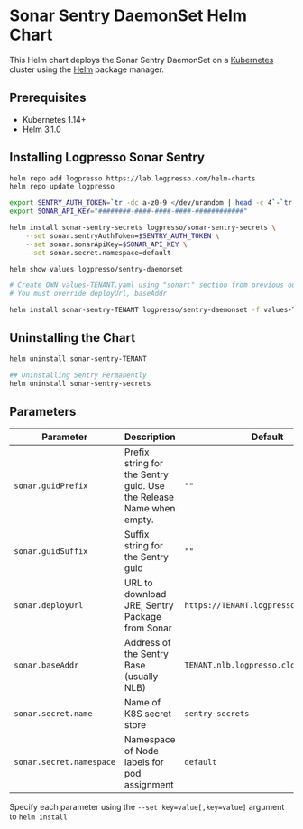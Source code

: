 # Sonar Sentry DaemonSet Helm Chart

This Helm chart deploys the Sonar Sentry DaemonSet on a [Kubernetes](http://kubernetes.io) cluster using the [Helm](https://helm.sh) package manager.

## Prerequisites

- Kubernetes 1.14+
- Helm 3.1.0

## Installing Logpresso Sonar Sentry

```bash
helm repo add logpresso https://lab.logpresso.com/helm-charts
helm repo update logpresso

export SENTRY_AUTH_TOKEN=`tr -dc a-z0-9 </dev/urandom | head -c 4`-`tr -dc a-z0-9 </dev/urandom | head -c 4`
export SONAR_API_KEY="########-####-####-####-############"

helm install sonar-sentry-secrets logpresso/sonar-sentry-secrets \
    --set sonar.sentryAuthToken=$SENTRY_AUTH_TOKEN \
    --set sonar.sonarApiKey=$SONAR_API_KEY \
    --set sonar.secret.namespace=default

helm show values logpresso/sentry-daemonset

# Create OWN values-TENANT.yaml using "sonar:" section from previous output
# You must override deployUrl, baseAddr

helm install sonar-sentry-TENANT logpresso/sentry-daemonset -f values-TENANT.yaml
```


## Uninstalling the Chart

```bash
helm uninstall sonar-sentry-TENANT

## Uninstalling Sentry Permanently
helm uninstall sonar-sentry-secrets
```

## Parameters

| Parameter | Description | Default |
| --------- | ----------- | ------- |
| `sonar.guidPrefix` | Prefix string for the Sentry guid. Use the Release Name when empty. | `""` |
| `sonar.guidSuffix` | Suffix string for the Sentry guid | `""` |
| `sonar.deployUrl` | URL to download JRE, Sentry Package from Sonar | `https://TENANT.logpresso.cloud:44300` |
| `sonar.baseAddr` | Address of the Sentry Base (usually NLB) | `TENANT.nlb.logpresso.cloud` |
| `sonar.secret.name` | Name of K8S secret store | `sentry-secrets` |
| `sonar.secret.namespace` | Namespace of Node labels for pod assignment | `default` |

Specify each parameter using the `--set key=value[,key=value]` argument to `helm install`